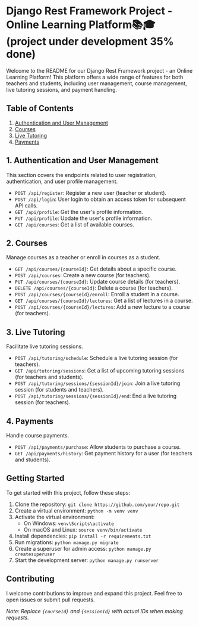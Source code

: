 # Django Rest Framework Project - Online Learning Platform📚🎓(project under development 35% done)

Welcome to the README for our Django Rest Framework project - an Online Learning Platform! This platform offers a wide range of features for both teachers and students, including user management, course management, live tutoring sessions, and payment handling.

## Table of Contents
1. [Authentication and User Management](#1-authentication-and-user-management)
2. [Courses](#2-courses)
3. [Live Tutoring](#3-live-tutoring)
4. [Payments](#4-payments)

## 1. Authentication and User Management
This section covers the endpoints related to user registration, authentication, and user profile management.

- `POST /api/register`: Register a new user (teacher or student).
- `POST /api/login`: User login to obtain an access token for subsequent API calls.
- `GET /api/profile`: Get the user's profile information.
- `PUT /api/profile`: Update the user's profile information.
- `GET /api/courses`: Get a list of available courses.

## 2. Courses
Manage courses as a teacher or enroll in courses as a student.

- `GET /api/courses/{courseId}`: Get details about a specific course.
- `POST /api/courses`: Create a new course (for teachers).
- `PUT /api/courses/{courseId}`: Update course details (for teachers).
- `DELETE /api/courses/{courseId}`: Delete a course (for teachers).
- `POST /api/courses/{courseId}/enroll`: Enroll a student in a course.
- `GET /api/courses/{courseId}/lectures`: Get a list of lectures in a course.
- `POST /api/courses/{courseId}/lectures`: Add a new lecture to a course (for teachers).

## 3. Live Tutoring
Facilitate live tutoring sessions.

- `POST /api/tutoring/schedule`: Schedule a live tutoring session (for teachers).
- `GET /api/tutoring/sessions`: Get a list of upcoming tutoring sessions (for teachers and students).
- `POST /api/tutoring/sessions/{sessionId}/join`: Join a live tutoring session (for students and teachers).
- `POST /api/tutoring/sessions/{sessionId}/end`: End a live tutoring session (for teachers).

## 4. Payments
Handle course payments.

- `POST /api/payments/purchase`: Allow students to purchase a course.
- `GET /api/payments/history`: Get payment history for a user (for teachers and students).

## Getting Started
To get started with this project, follow these steps:

1. Clone the repository: `git clone https://github.com/your/repo.git`
2. Create a virtual environment: `python -m venv venv`
3. Activate the virtual environment:
    - On Windows: `venv\Scripts\activate`
    - On macOS and Linux: `source venv/bin/activate`
4. Install dependencies: `pip install -r requirements.txt`
5. Run migrations: `python manage.py migrate`
6. Create a superuser for admin access: `python manage.py createsuperuser`
7. Start the development server: `python manage.py runserver`

## Contributing
I welcome contributions to improve and expand this project. Feel free to open issues or submit pull requests.


*Note: Replace `{courseId}` and `{sessionId}` with actual IDs when making requests.* 
